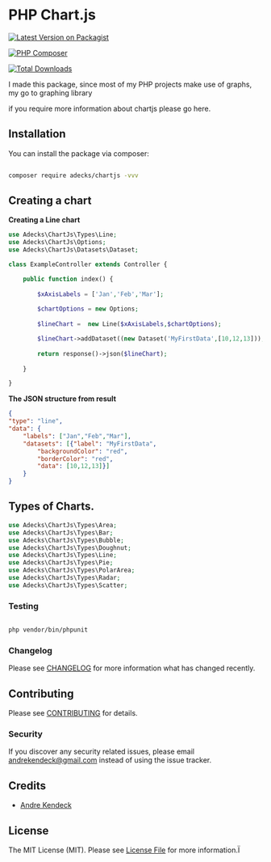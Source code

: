# PHP Chart.js

  

[![Latest Version on Packagist](https://img.shields.io/packagist/v/adecks/chartjs.svg?style=flat-square)](https://packagist.org/packages/adecks/chartjs)

[![PHP Composer](https://github.com/AndreKendeck/PHPChartjs/actions/workflows/php.yml/badge.svg?branch=main)](https://github.com/AndreKendeck/PHPChartjs/actions/workflows/php.yml)

[![Total Downloads](https://img.shields.io/packagist/dt/adecks/chartjs.svg?style=flat-square)](https://packagist.org/packages/adecks/chartjs)

  

I made this package, since most of my PHP projects make use of graphs, my go to graphing library

if you require more information about chartjs please go here.

  

## Installation

  

You can install the package via composer:

  

```bash

composer require adecks/chartjs -vvv

```

  
## Creating a chart

**Creating a Line chart**
``` php
use Adecks\ChartJs\Types\Line; 
use Adecks\ChartJs\Options;
use Adecks\ChartJs\Datasets\Dataset;

class ExampleController extends Controller {

	public function index() {
	
		$xAxisLabels = ['Jan','Feb','Mar'];
		
		$chartOptions = new Options; 
		
		$lineChart =  new Line($xAxisLabels,$chartOptions);

		$lineChart->addDataset((new Dataset('MyFirstData',[10,12,13])); 
	
		return response()->json($lineChart); 
		
	}

}
```

**The JSON structure from result**
``` json
{ 
"type": "line",
"data": {
	"labels": ["Jan","Feb","Mar"],
	"datasets": [{"label": "MyFirstData",
		"backgroundColor": "red",
		"borderColor": "red",
		"data": [10,12,13]}]
	}
}
```

## Types of Charts.

```php
use Adecks\ChartJs\Types\Area; 
use Adecks\ChartJs\Types\Bar;
use Adecks\ChartJs\Types\Bubble; 
use Adecks\ChartJs\Types\Doughnut; 
use Adecks\ChartJs\Types\Line;
use Adecks\ChartJs\Types\Pie; 
use Adecks\ChartJs\Types\PolarArea; 
use Adecks\ChartJs\Types\Radar; 
use Adecks\ChartJs\Types\Scatter; 
```
  

### Testing

  

``` bash

php vendor/bin/phpunit

```

  

### Changelog

  

Please see [CHANGELOG](CHANGELOG.md) for more information what has changed recently.

  

## Contributing

  

Please see [CONTRIBUTING](CONTRIBUTING.md) for details.

  

### Security

  

If you discover any security related issues, please email andrekendeck@gmail.com instead of using the issue tracker.

  

## Credits

  

-  [Andre Kendeck](https://github.com/adecks)

  

## License

  

The MIT License (MIT). Please see [License File](LICENSE.md) for more information.Ï